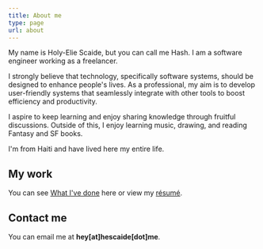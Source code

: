 ```yaml
---
title: About me
type: page
url: about
---
```


My name is Holy-Elie Scaide, but you can call me Hash. I am a software engineer working as a freelancer. 

I strongly believe that technology, specifically software systems, should be designed to enhance people's lives. As a professional, my aim is to develop user-friendly systems that seamlessly integrate with other tools to boost efficiency and productivity.

I aspire to keep learning and enjoy sharing knowledge through fruitful discussions. Outside of this, I enjoy learning music, drawing, and reading Fantasy and SF books.

I'm from Haiti and have lived here my entire life.

## My work

You can see [What I've done](/portfolio) here or view my [résumé](https://www.dropbox.com/s/cw1v6tu0suiir14/cv.pdf?dl=0&raw=1).

## Contact me

You can email me at **hey[at]hescaide[dot]me**.
